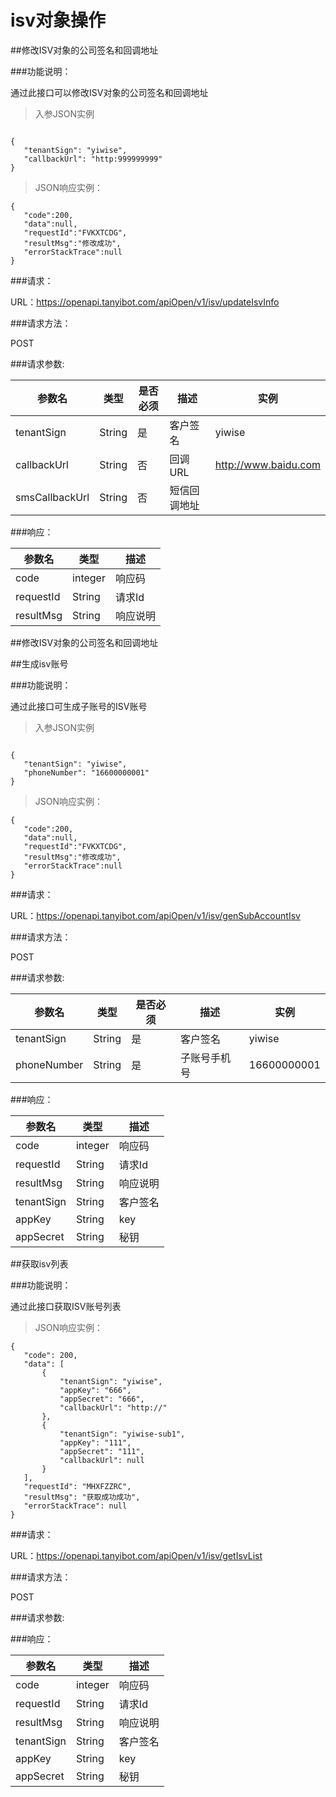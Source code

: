 # isv对象操作

##修改ISV对象的公司签名和回调地址
 
###功能说明：
 
 通过此接口可以修改ISV对象的公司签名和回调地址
 
 >入参JSON实例
 
 ```
 
{
    "tenantSign": "yiwise",
    "callbackUrl": "http:999999999"
}
 
 ```
 
 >JSON响应实例：
 
 ```
 {
    "code":200,
    "data":null,
    "requestId":"FVKXTCDG",
    "resultMsg":"修改成功",
    "errorStackTrace":null
 }
 ```
 
###请求：
 
 URL：https://openapi.tanyibot.com/apiOpen/v1/isv/updateIsvInfo
 
###请求方法：
 
 POST
 
 
###请求参数:
 
 参数名 | 类型 | 是否必须 | 描述 | 实例 
 --------- | ------- |------- | ------ |----------
  tenantSign| String| 是 |客户签名| yiwise |
  callbackUrl| String| 否 | 回调URL| http://www.baidu.com |
  smsCallbackUrl | String | 否 | 短信回调地址|
  
  
###响应：
 
 参数名 | 类型 | 描述 
 --------- | ------- |------
  code|integer | 响应码 |
  requestId| String | 请求Id |
  resultMsg| String | 响应说明 |
  
  ##修改ISV对象的公司签名和回调地址
  
##生成isv账号
 
###功能说明：
 
 通过此接口可生成子账号的ISV账号
 
 >入参JSON实例
 
 ```
 
{
    "tenantSign": "yiwise",
    "phoneNumber": "16600000001"
}
 
 ```
 
 >JSON响应实例：
 
 ```
 {
    "code":200,
    "data":null,
    "requestId":"FVKXTCDG",
    "resultMsg":"修改成功",
    "errorStackTrace":null
 }
 ```
 
###请求：
 
 URL：https://openapi.tanyibot.com/apiOpen/v1/isv/genSubAccountIsv
 
###请求方法：
 
 POST
 
 
###请求参数:
 
 参数名 | 类型 | 是否必须 | 描述 | 实例 
 --------- | ------- |------- | ------ |----------
  tenantSign| String| 是 |客户签名| yiwise |
  phoneNumber| String| 是 | 子账号手机号| 16600000001|
  
  
###响应：
 
 参数名 | 类型 | 描述 
 --------- | ------- |------
  code|integer | 响应码 |
  requestId| String | 请求Id |
  resultMsg| String | 响应说明 |
  tenantSign| String | 客户签名|
  appKey| String | key |
  appSecret| String | 秘钥 |

##获取isv列表
 
###功能说明：
 
 通过此接口获取ISV账号列表
 
 >JSON响应实例：
 
 ```
 {
    "code": 200,
    "data": [
        {
            "tenantSign": "yiwise",
            "appKey": "666",
            "appSecret": "666",
            "callbackUrl": "http://"
        },
        {
            "tenantSign": "yiwise-sub1",
            "appKey": "111",
            "appSecret": "111",
            "callbackUrl": null
        }
    ],
    "requestId": "MHXFZZRC",
    "resultMsg": "获取成功成功",
    "errorStackTrace": null
}
 ```
 
###请求：
 
 URL：https://openapi.tanyibot.com/apiOpen/v1/isv/getIsvList
 
###请求方法：
 
 POST
 
 
###请求参数:
  
###响应：
 
 参数名 | 类型 | 描述 
 --------- | ------- |------
  code|integer | 响应码 |
  requestId| String | 请求Id |
  resultMsg| String | 响应说明 |
  tenantSign| String | 客户签名|
  appKey| String | key |
  appSecret| String | 秘钥 |